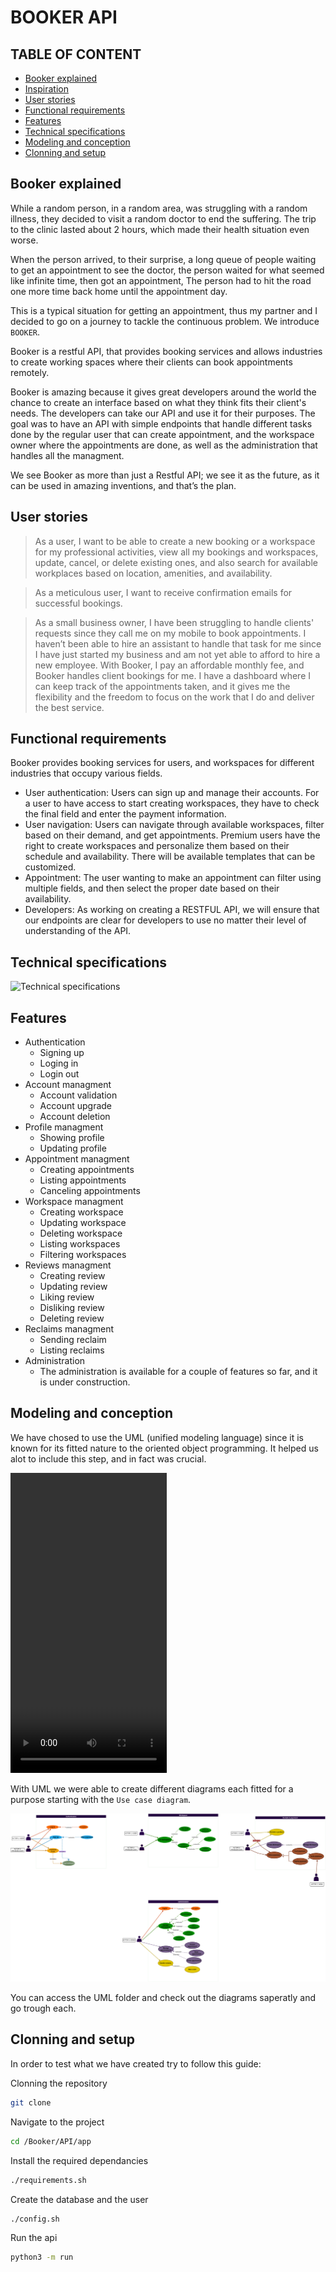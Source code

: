 # BOOKER API
## TABLE OF CONTENT
- [Booker explained](#booker-explained)
- [Inspiration](#booker-explained)
- [User stories](#user-stories)
- [Functional requirements](#functional-requirements)
- [Features](#features)
- [Technical specifications](#technical-specifications)
- [Modeling and conception](#modeling-and-conception)
- [Clonning and setup](#clonning-and-setup)

## Booker explained

While a random person, in a random area, was struggling with a random illness, they decided to visit a random doctor to end the suffering. The trip to the clinic lasted about 2 hours, which made their health situation even worse.

When the person arrived, to their surprise, a long queue of people waiting to get an appointment to see the doctor, the person waited for what seemed like infinite time, then got an appointment, The person had to hit the road one more time back home until the appointment day.

This is a typical situation for getting an appointment, thus my partner and I decided to go on a journey to tackle the continuous problem. We introduce `BOOKER`.

Booker is a restful API, that provides booking services and allows industries to create working spaces where their clients can book appointments remotely.

Booker is amazing because it gives great developers around the world the chance to create an interface based on what they think fits their client's needs. The developers can take our API and use it for their purposes. The goal was to have an API with simple endpoints that handle different tasks done by the regular user that can create appointment, and the workspace owner where the appointments are done, as well as the administration that handles all the managment.

We see Booker as more than just a Restful API; we see it as the future, as it can be used in amazing inventions, and that’s the plan.

## User stories

> As a user, I want to be able to create a new booking or a workspace for my professional activities, view all my bookings and workspaces, update, cancel, or delete existing ones, and also search for available workplaces based on location, amenities, and availability.

> As a meticulous user, I want to receive confirmation emails for successful bookings.

> As a small business owner, I have been struggling to handle clients' requests since they call me on my mobile to book appointments. I haven’t been able to hire an assistant to handle that task for me since I have just started my business and am not yet able to afford to hire a new employee. With Booker, I pay an affordable monthly fee, and Booker handles client bookings for me. I have a dashboard where I can keep track of the appointments taken, and it gives me the flexibility and the freedom to focus on the work that I do and deliver the best service.

## Functional requirements
Booker provides booking services for users, and workspaces for different industries that occupy various fields.

- User authentication: Users can sign up and manage their accounts. For a user to have access to start creating workspaces, they have to check the final field and enter the payment information.
- User navigation: Users can navigate through available workspaces, filter based on their demand, and get appointments. Premium users have the right to create workspaces and personalize them based on their schedule and availability. There will be available templates that can be customized.
- Appointment: The user wanting to make an appointment can filter using multiple fields, and then select the proper date based on their availability.
- Developers: As working on creating a RESTFUL API, we will ensure that our endpoints are clear for developers to use no matter their level of understanding of the API.

## Technical specifications

![Technical specifications](./Ressources/technologies_infrastructure.png)

## Features

- Authentication
	- Signing up
	- Loging in
	- Login out
- Account managment
	- Account validation
	- Account upgrade
	- Account deletion
- Profile managment
	- Showing profile
	- Updating profile
- Appointment managment
	- Creating appointments
	- Listing appointments
	- Canceling appointments
- Workspace managment
	- Creating workspace
	- Updating workspace
	- Deleting workspace
	- Listing workspaces
	- Filtering workspaces
- Reviews managment
	- Creating review
	- Updating review
	- Liking review
	- Disliking review
	- Deleting review
- Reclaims managment
	- Sending reclaim
	- Listing reclaims
- Administration
	- The administration is available for a couple of features so far, and it is under construction.

## Modeling and conception
We have chosed to use the UML (unified modeling language) since it is known for its fitted nature to the oriented object programming. It helped us alot to include this step, and in fact was crucial.

<video width="250" height="480" controls>
  <source src="./Resources/meme_uml.mp4" type="video/mp4">
</video>


With UML we were able to create different diagrams each fitted for a purpose starting with the `Use case diagram`.

![UML Use case diagram](./UML/Case_diagram/Png/Booker_diagram_v2.png)

You can access the UML folder and check out the diagrams saperatly and go trough each.

## Clonning and setup
In order to test what we have created try to follow this guide:

Clonning the repository
```bash
git clone
```
Navigate to the project
```bash
cd /Booker/API/app
```

Install the required dependancies
```bash
./requirements.sh
```

Create the database and the user
```bash
./config.sh
```

Run the api
```bash
python3 -m run
```
